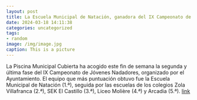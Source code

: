 ```yaml
---
layout: post
title: La Escuela Municipal de Natación, ganadora del IX Campeonato de Jóvenes Nadadores
date: 2024-03-18 14:11:38
categories: uncategorized
tags:
- random
image: /img/image.jpg
caption: This is a picture
---
```

La Piscina Municipal Cubierta ha acogido este fin de semana la segunda y última fase del IX Campeonato de Jóvenes Nadadores, organizado por el Ayuntamiento. El equipo que más puntuación obtuvo fue la Escuela Municipal de Natación (1.ª), seguida por las escuelas de los colegios Zola Villafranca (2.ª), SEK El Castillo (3.ª), Liceo Molière (4.ª) y Arcadia (5.ª).  [link](https://www.ayto-villacanada.es/noticias/la-escuela-municipal-de-natacion-ganadora-del-ix-campeonato-de-jovenes-nadadores/)
